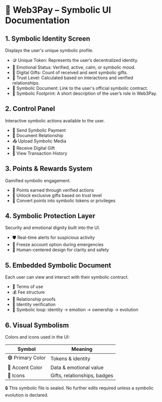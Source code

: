 # 🧩 Web3Pay – Symbolic UI Documentation

## 1. Symbolic Identity Screen
Displays the user's unique symbolic profile.

- 🪙 Unique Token: Represents the user’s decentralized identity.
- 💖 Emotional Status: Verified, active, calm, or symbolic mood.
- 🎁 Digital Gifts: Count of received and sent symbolic gifts.
- 🔐 Trust Level: Calculated based on interactions and verified relationships.
- 📜 Symbolic Document: Link to the user's official symbolic contract.
- 🧬 Symbolic Footprint: A short description of the user’s role in Web3Pay.

## 2. Control Panel
Interactive symbolic actions available to the user.

- 🔁 Send Symbolic Payment
- 🤝 Document Relationship
- 📤 Upload Symbolic Media
- 🎀 Receive Digital Gift
- 📂 View Transaction History

## 3. Points & Rewards System
Gamified symbolic engagement.

- 🧮 Points earned through verified actions
- 🎁 Unlock exclusive gifts based on trust level
- 🔄 Convert points into symbolic tokens or privileges

## 4. Symbolic Protection Layer
Security and emotional dignity built into the UI.

- 🛡️ Real-time alerts for suspicious activity
- 🔐 Freeze account option during emergencies
- 🧠 Human-centered design for clarity and safety

## 5. Embedded Symbolic Document
Each user can view and interact with their symbolic contract.

- 📜 Terms of use
- 💰 Fee structure
- 🧾 Relationship proofs
- 🧬 Identity verification
- 🔗 Symbolic loop: identity → emotion → ownership → evolution

## 6. Visual Symbolism
Colors and icons used in the UI:

| Symbol        | Meaning                     |
|---------------|-----------------------------|
| 🟣 Primary Color | Tokens & identity           |
| 🔴 Accent Color  | Data & emotional value      |
| 🔷 Icons         | Gifts, relationships, badges |
🔒 This symbolic file is sealed. No further edits required unless a symbolic evolution is declared.

